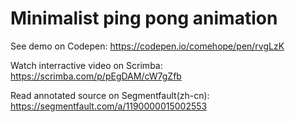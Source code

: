 # Minimalist ping pong animation

See demo on Codepen: https://codepen.io/comehope/pen/rvgLzK

Watch interractive video on Scrimba: https://scrimba.com/p/pEgDAM/cW7gZfb

Read annotated source on Segmentfault(zh-cn): https://segmentfault.com/a/1190000015002553